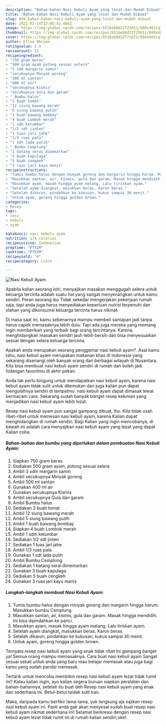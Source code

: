 ```yaml
---
description: "Bahan-bahan Nasi Kebuli Ayam yang lezat dan Mudah Dibuat"
title: "Bahan-bahan Nasi Kebuli Ayam yang lezat dan Mudah Dibuat"
slug: 850-bahan-bahan-nasi-kebuli-ayam-yang-lezat-dan-mudah-dibuat
date: 2021-02-14T12:05:42.486Z
image: https://img-global.cpcdn.com/recipes/b516eb8d22f25651/680x482cq70/nasi-kebuli-ayam-foto-resep-utama.jpg
thumbnail: https://img-global.cpcdn.com/recipes/b516eb8d22f25651/680x482cq70/nasi-kebuli-ayam-foto-resep-utama.jpg
cover: https://img-global.cpcdn.com/recipes/b516eb8d22f25651/680x482cq70/nasi-kebuli-ayam-foto-resep-utama.jpg
author: Ellen Obrien
ratingvalue: 3.9
reviewcount: 15
recipeingredient:
- "750 gram beras"
- "500 gram ayam potong sesuai selera"
- "3 sdm margarin samin"
- "secukupnya Minyak goreng"
- "500 ml santan"
- "400 ml air"
- "secukupnya Kismis"
- "secukupnya Gula dan garam"
- " Bumbu halus"
- "2 buah tomat"
- "12 siung bawang merah"
- "5 siung bawang putih"
- "1 buah bawang bombay"
- "4 buah Lombok merah"
- "1 sdm ketumbar"
- "1/2 sdt jinten"
- "1 tuas jari jahe"
- "1/3 ruas pala"
- "1 sdt lada putih"
- " Bumbu Cemplung"
- "1 batang serai dimemarkan"
- "3 buah kapulaga"
- "5 buah cengkeh"
- "3 ruas jari kayu manis"
recipeinstructions:
- "Tumis bumbu halus dengan minyak goreng dan margarin hingga harum. Masukkan bumbu Cemplung."
- "Masukkan santan, air, kismis, gula dan garam. Masak hingga mendidih. Ini bisa dipindahkan ke panci."
- "Masukkan ayam, masak hingga ayam matang. Lalu tiriskan ayam."
- "Setelah ayam diangkat, masukkan beras. Karon beras."
- "Setelah dikaron, pindahkan ke kukusan, kukus sampai 30 menit."
- "Untuk ayam, goreng hingga golden brown."
categories:
- Resep
tags:
- nasi
- kebuli
- ayam

katakunci: nasi kebuli ayam 
nutrition: 174 calories
recipecuisine: Indonesian
preptime: "PT32M"
cooktime: "PT55M"
recipeyield: "4"
recipecategory: Lunch

---
```



![Nasi Kebuli Ayam](https://img-global.cpcdn.com/recipes/b516eb8d22f25651/680x482cq70/nasi-kebuli-ayam-foto-resep-utama.jpg)

Apabila kalian seorang istri, menyajikan masakan menggugah selera untuk keluarga tercinta adalah suatu hal yang sangat menyenangkan untuk kamu sendiri. Peran seorang ibu Tidak sekedar mengerjakan pekerjaan rumah saja, tapi anda juga harus menyediakan keperluan nutrisi terpenuhi dan olahan yang dikonsumsi keluarga tercinta harus nikmat.

Di masa  saat ini, kamu sebenarnya mampu membeli santapan jadi tanpa harus capek memasaknya lebih dulu. Tapi ada juga mereka yang memang ingin memberikan yang terbaik bagi orang tercintanya. Karena, menghidangkan masakan sendiri jauh lebih bersih dan bisa menyesuaikan sesuai dengan selera keluarga tercinta. 



Apakah anda merupakan seorang penggemar nasi kebuli ayam?. Asal kamu tahu, nasi kebuli ayam merupakan makanan khas di Indonesia yang sekarang disenangi oleh banyak orang dari berbagai wilayah di Nusantara. Kita bisa membuat nasi kebuli ayam sendiri di rumah dan boleh jadi hidangan favoritmu di akhir pekan.

Anda tak perlu bingung untuk mendapatkan nasi kebuli ayam, karena nasi kebuli ayam tidak sulit untuk ditemukan dan juga kalian pun dapat mengolahnya sendiri di tempatmu. nasi kebuli ayam dapat dimasak lewat bermacam cara. Sekarang sudah banyak banget resep kekinian yang menjadikan nasi kebuli ayam lebih lezat.

Resep nasi kebuli ayam pun sangat gampang dibuat, lho. Kita tidak usah ribet-ribet untuk memesan nasi kebuli ayam, karena Kalian dapat menghidangkan di rumah sendiri. Bagi Kalian yang ingin mencobanya, di bawah ini adalah cara menyajikan nasi kebuli ayam yang lezat yang dapat Kalian coba.

<!--inarticleads1-->

##### Bahan-bahan dan bumbu yang diperlukan dalam pembuatan Nasi Kebuli Ayam:

1. Siapkan 750 gram beras
1. Sediakan 500 gram ayam, potong sesuai selera
1. Ambil 3 sdm margarin samin
1. Ambil secukupnya Minyak goreng
1. Ambil 500 ml santan
1. Gunakan 400 ml air
1. Gunakan secukupnya Kismis
1. Ambil secukupnya Gula dan garam
1. Ambil  Bumbu halus
1. Sediakan 2 buah tomat
1. Ambil 12 siung bawang merah
1. Ambil 5 siung bawang putih
1. Ambil 1 buah bawang bombay
1. Siapkan 4 buah Lombok merah
1. Ambil 1 sdm ketumbar
1. Sediakan 1/2 sdt jinten
1. Sediakan 1 tuas jari jahe
1. Ambil 1/3 ruas pala
1. Gunakan 1 sdt lada putih
1. Ambil  Bumbu Cemplung
1. Sediakan 1 batang serai dimemarkan
1. Gunakan 3 buah kapulaga
1. Sediakan 5 buah cengkeh
1. Gunakan 3 ruas jari kayu manis




<!--inarticleads2-->

##### Langkah-langkah membuat Nasi Kebuli Ayam:

1. Tumis bumbu halus dengan minyak goreng dan margarin hingga harum. Masukkan bumbu Cemplung.
1. Masukkan santan, air, kismis, gula dan garam. Masak hingga mendidih. Ini bisa dipindahkan ke panci.
1. Masukkan ayam, masak hingga ayam matang. Lalu tiriskan ayam.
1. Setelah ayam diangkat, masukkan beras. Karon beras.
1. Setelah dikaron, pindahkan ke kukusan, kukus sampai 30 menit.
1. Untuk ayam, goreng hingga golden brown.




Ternyata resep nasi kebuli ayam yang enak tidak ribet ini gampang banget ya! Semua orang mampu memasaknya. Cara buat nasi kebuli ayam Sangat sesuai sekali untuk anda yang baru mau belajar memasak atau juga bagi kamu yang sudah pandai memasak.

Tertarik untuk mencoba membikin resep nasi kebuli ayam lezat tidak rumit ini? Kalau kalian ingin, ayo kalian segera buruan siapkan peralatan dan bahan-bahannya, setelah itu buat deh Resep nasi kebuli ayam yang enak dan sederhana ini. Betul-betul taidak sulit kan. 

Maka, daripada kamu berfikir lama-lama, yuk langsung aja sajikan resep nasi kebuli ayam ini. Pasti anda gak akan menyesal sudah buat resep nasi kebuli ayam nikmat sederhana ini! Selamat berkreasi dengan resep nasi kebuli ayam lezat tidak rumit ini di rumah kalian sendiri,oke!.

